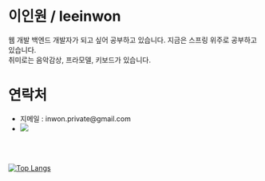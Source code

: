 <h1>이인원 / leeinwon</h1>
웹 개발 백엔드 개발자가 되고 싶어 공부하고 있습니다. 지금은 스프링 위주로 공부하고 있습니다.<br>
취미로는 음악감상, 프라모델, 키보드가 있습니다.<br>
<h1>연락처</h1>
<ul>
  <li>지메일 : inwon.private@gmail.com</li>
  <li><img src="https://img.shields.io/badge/Gmail-D14836?style=for-the-badge&logo=gmail&logoColor=white"></li>
</ul>
<br>
<br>

[![Top Langs](https://github-readme-stats.vercel.app/api/top-langs/?username=leein1)](https://github.com/anuraghazra/github-readme-stats)

